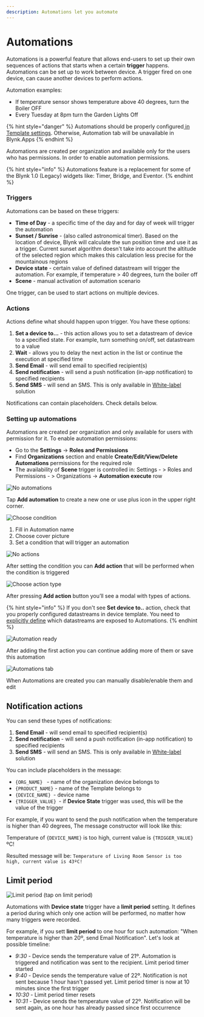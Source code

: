 ```yaml
---
description: Automations let you automate
---
```


# Automations

Automations is a powerful feature that allows end-users to set up their own sequences of actions that starts when a certain **trigger** happens. Automations can be set up to work between device. A trigger fired on one device, can cause another devices to perform actions. 

Automation examples:

* If temperature sensor shows temperature above 40 degrees, turn the Boiler OFF
* Every Tuesday at 8pm turn the Garden Lights Off

{% hint style="danger" %}
Automations should be properly configured[ in Template settings](../blynk.console/templates/datastreams/datastreams-common-settings/automation.md). Otherwise, Automation tab will be unavailable in Blynk.Apps
{% endhint %}

Automations are created per organization and available only for the users who has permissions. In order to enable automation permissions.

{% hint style="info" %}
Automations feature is a replacement for some of the Blynk 1.0 (Legacy) widgets like: Timer, Bridge, and Eventor.
{% endhint %}



### Triggers

Automations can be based on these triggers:

* **Time of Day** - a specific time of the day and for day of week will trigger the automation
* **Sunset / Sunrise** - (also called astronomical timer). Based on the location of device, Blynk will calculate the sun position time and use it as a trigger. Current sunset algorithm doesn't take into account the altitude of the selected region which makes this calculation less precise for the mountainous regions
* **Device state** -  certain value of defined datastream will trigger the automation. For example, if temperature > 40 degrees, turn the boiler off
* **Scene** - manual activation of automation scenario

One trigger, can be used to start actions on multiple devices. 



### Actions

Actions define what should happen upon trigger. You have these options: 

1. **Set a device to...** - this action allows you to set a datastream of device to a specified state. For example, turn something on/off, set datastream to a value
2. **Wait** - allows you to delay the next action in the list or continue the execution at specified time
3. **Send Email** - will send email to specified recipient(s)
4. **Send notification** - will send a push notification (in-app notification) to specified recipients 
5. **Send SMS** - will send an SMS. This is only available in [White-label](https://www.blynk.io/pricing#business) solution

Notifications can contain placeholders. Check details below.

### **Setting up automations**

Automations are created per organization and only available for users with permission for it. To enable automation permissions:

* Go to the **Settings** -> **Roles and Permissions**
* Find **Organizations** section and enable **Create/Edit/View/Delete Automations** permissions for the required role
* The availability of **Scene** trigger is controlled in: Settings - > Roles and Permissions - > Organizations -> **Automation execute** row

![No automations](https://user-images.githubusercontent.com/72790181/120281222-57a77100-c2c1-11eb-82fc-5d872520671f.png)

Tap **Add automation** to create a new one or use plus icon in the upper right corner.

![Choose condition](https://user-images.githubusercontent.com/72790181/120281228-5b3af800-c2c1-11eb-8e54-267b8aed6e79.png)

1. Fill in Automation name
2. Choose cover picture
3. Set a condition that will trigger an automation

![No actions](https://user-images.githubusercontent.com/72790181/120281259-64c46000-c2c1-11eb-9b25-84c4e9e294b7.png)

After setting the condition you can **Add action** that will be performed when the condition is triggered

![Choose action type](https://user-images.githubusercontent.com/72790181/120281347-81f92e80-c2c1-11eb-989d-fb5832653d9f.png)

After pressing **Add action** button you’ll see a modal with types of actions.

{% hint style="info" %}
If you don't see **Set device to..** action, check that you properly configured datastreams in device template. You need to[ explicitly define](../blynk.console/templates/datastreams/datastreams-common-settings/automation.md) which datastreams are exposed to Automations.
{% endhint %}

![Automation ready](https://user-images.githubusercontent.com/72790181/120281482-ad7c1900-c2c1-11eb-95a7-7352d126ba73.png)

After adding the first action you can continue adding more of them or save this automation

![Automations tab](https://user-images.githubusercontent.com/72790181/120281496-b1a83680-c2c1-11eb-8f99-04188d31fce7.png)

When Automations are created you can manually disable/enable them and edit

## Notification actions

You can send these types of notifications:

1. **Send Email** - will send email to specified recipient(s)
2. **Send notification** - will send a push notification (in-app notification) to specified recipients
3. **Send SMS** - will send an SMS. This is only available in [White-label](https://www.blynk.io/pricing#business) solution

You can include placeholders in the message:

* `{ORG_NAME} ` - name of the organization device belongs to
* `{PRODUCT_NAME}` - name of the Template belongs to
* `{DEVICE_NAME} `- device name
* `{TRIGGER_VALUE} `- if **Device State** trigger was used, this will be the value of the trigger

For example, if you want to send the push notification when the temperature is higher than 40 degrees, The message constructor will look like this: 

Temperature of `{DEVICE_NAME}` is too high, current value is `{TRIGGER_VALUE}`ºC!

Resulted message will be: `Temperature of Living Room Sensor is too high, current value is 43ºC!`

## Limit period

![Limit period (tap on limit period)](https://user-images.githubusercontent.com/72790181/120785065-6e55fe00-c535-11eb-8979-f3eb1b50ecf1.png)

Automations with **Device state** trigger have a **limit period** setting. It defines a period during which only one action will be performed, no matter how many triggers were recorded.

For example, if you sett **limit period** to one hour for such automation: "When temperature is higher than 20º, send Email Notification". Let's look at possible timeline:

* _9:30_ - Device sends the temperature value of 21º. Automation is triggered and notification was sent to the recipient. Limit period timer started
* _9:40_ - Device sends the temperature value of 22º. Notification is not sent because 1 hour hasn't  passed yet. Limit period timer is now at 10 minutes since the first trigger
* _10:30_ - Limit period timer resets
* _10:31_ - Device sends the temperature value of 22º. Notification will be sent again, as one hour has already passed since first occurrence

